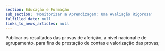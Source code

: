 ```yaml
---
section: Educação e Formação
sub_section: 'Monitorizar a Aprendizagem: Uma Avaliação Rigorosa'
fulfilled_date: null
links_to_news_articles: null
---
```


Publicar os resultados das provas de aferição, a nível nacional e de agrupamento, para fins de prestação de contas e valorização das provas;